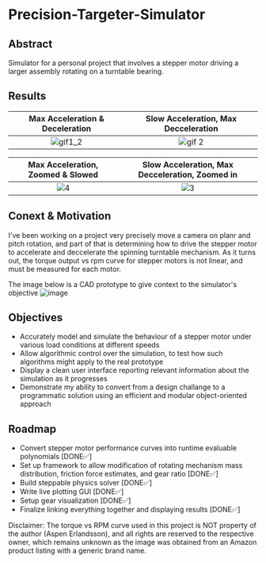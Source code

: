 # Precision-Targeter-Simulator
## **Abstract**
Simulator for a personal project that involves a stepper motor driving a larger assembly rotating on a turntable bearing.

## **Results**
Max Acceleration & Deceleration  |  Slow Acceleration, Max Decceleration
:-------------------------:|:-------------------------:
![gif1_2](https://github.com/xzips/Precision-Targeter-Simulator/assets/114827498/c9ab960f-3ade-42e8-b887-ea274d5854ec) |  ![gif 2](https://github.com/xzips/Precision-Targeter-Simulator/assets/114827498/9fbc59d6-e2ab-41f6-b8b4-6821c343fe1e)

Max Acceleration, Zoomed & Slowed  |  Slow Acceleration, Max Decceleration, Zoomed in
:-------------------------:|:-------------------------:
![4](https://github.com/xzips/Precision-Targeter-Simulator/assets/114827498/76fafce8-db93-447c-9f51-6600c923bfb6) | ![3](https://github.com/xzips/Precision-Targeter-Simulator/assets/114827498/266da83e-c97a-4f17-b49d-175cfe1440d4)

## **Conext & Motivation**

I've been working on a project very precisely move a camera on planr and pitch rotation, and part of that is determining how to drive the stepper motor to accelerate and deccelerate the spinning turntable mechanism. As it turns out, the torque output vs rpm curve for stepper motors is not linear, and must be measured for each motor. 



The image below is a CAD prototype to give context to the simulator's objective 
![image](https://github.com/xzips/Precision-Targeter-Simulator/assets/114827498/0a5f3225-865d-48bb-83a7-0d672e55b4a9)

## **Objectives**
- Accurately model and simulate the behaviour of a stepper motor under various load conditions at different speeds
- Allow algorithmic control over the simulation, to test how such algorithms might apply to the real prototype
- Display a clean user interface reporting relevant information about the simulation as it progresses
- Demonstrate my ability to convert from a design challange to a programmatic solution using an efficient and modular object-oriented approach


## **Roadmap**
- Convert stepper motor performance curves into runtime evaluable polynomials [DONE✅]
- Set up framework to allow modification of rotating mechanism mass distribution, friction force estimates, and gear ratio [DONE✅]
- Build steppable physics solver [DONE✅]
- Write live plotting GUI [DONE✅]
- Setup gear visualization [DONE✅]
- Finalize linking everything together and displaying results [DONE✅]


Disclaimer: The torque vs RPM curve used in this project is NOT property of the author (Aspen Erlandsson), and all rights are reserved to the respective owner, which remains unknown as the image was obtained from an Amazon product listing with a generic brand name.
